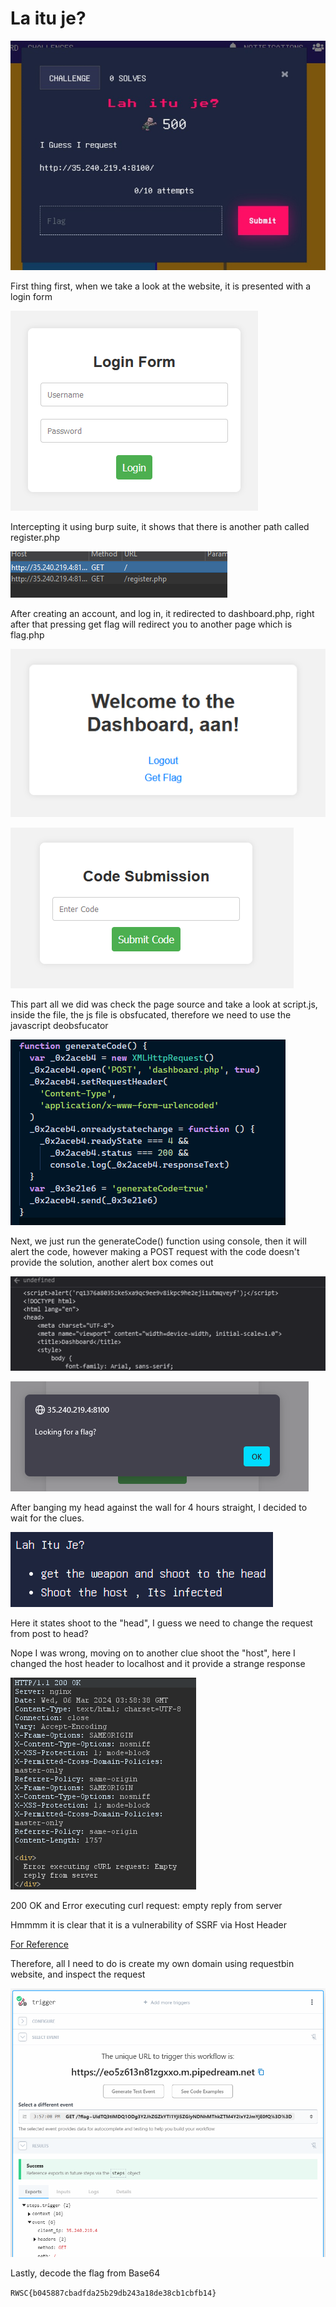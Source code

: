 # La itu je?

![alt text](/images/image2.png)

First thing first, when we take a look at the website, it is presented with a login form

![alt text](/images/pleaseogin.png)

Intercepting it using burp suite, it shows that there is another path called register.php

![alt text](/images/image3.png)

After creating an account, and log in, it redirected to dashboard.php, right after that pressing get flag will redirect you to another page which is flag.php

![alt text](/images/image4.png)

![alt text](/images/image5.png)

This part all we did was check the page source and take a look at script.js, inside the file, the js file is obsfucated, therefore we need to use the javascript deobsfucator

![alt text](/images/image6.png)

Next, we just run the generateCode() function using console, then it will alert the code, however making a POST request with the code doesn't provide the solution, another alert box comes out

![alt text](/images/image7.png)

![alt text](/images/image8.png)

After banging my head against the wall for 4 hours straight, I decided to wait for the clues.

![alt text](/images/image9.png)

Here it states shoot to the "head", I guess we need to change the request from post to head?

Nope I was wrong, moving on to another clue shoot the "host", here I changed the host header to localhost and it provide a strange response

![alt text](/images/image10.png)

200 OK and Error executing curl request: empty reply from server

Hmmmm it is clear that it is a vulnerability of SSRF via Host Header

[For Reference](https://payatu.com/blog/unveiling-the-secrets-of-http-host-header-attacks/#:~:text=Server%2DSide%20Request%20Forgery%20(SSRF,header%20of%20an%20HTTP%20request.))

Therefore, all I need to do is create my own domain using requestbin website, and inspect the request


![alt text](/images/image11.png)


Lastly, decode the flag from Base64

```RWSC{b045887cbadfda25b29db243a18de38cb1cbfb14}```
